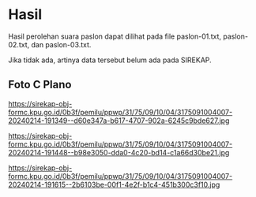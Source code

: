 # Hasil

Hasil perolehan suara paslon dapat dilihat pada file paslon-01.txt, paslon-02.txt, dan paslon-03.txt.

Jika tidak ada, artinya data tersebut belum ada pada SIREKAP.

## Foto C Plano

https://sirekap-obj-formc.kpu.go.id/0b3f/pemilu/ppwp/31/75/09/10/04/3175091004007-20240214-191349--d60e347a-b617-4707-902a-6245c9bde627.jpg

https://sirekap-obj-formc.kpu.go.id/0b3f/pemilu/ppwp/31/75/09/10/04/3175091004007-20240214-191448--b98e3050-dda0-4c20-bd14-c1a66d30be21.jpg

https://sirekap-obj-formc.kpu.go.id/0b3f/pemilu/ppwp/31/75/09/10/04/3175091004007-20240214-191615--2b6103be-00f1-4e2f-b1c4-451b300c3f10.jpg
